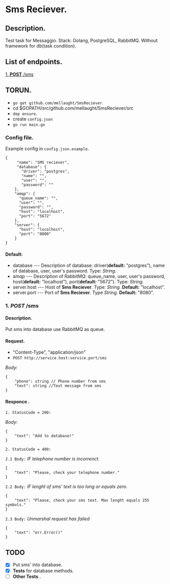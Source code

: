 

# Sms Reciever.

 
## Description.

  
Test task for Messaggio. 
Stack: Golang, PostgreSQL, RabbitMQ. Without framework for db(task condition).

## List of endpoints.

[1. **POST**  /sms](#sms)
  

## TORUN.

- `go get github.com/mellaught/SmsReciever`.
- cd $GOPATH/src/github.com/mellaught/SmsReciever/src
- `dep ensure`.
- create `config.json`
- `go run main.go`

### Config file.
Example config in `config.json.example`.
```
{
     "name": "SMS reciever",
     "database": {
       "driver": "postgres",
       "name": "",
       "user": "",
       "password": ""
    },
    "amqp": {
      "queue_name": "",
      "user": "",
      "password": "",
      "host": "localhost",
      "port": "5672"
    },
    "server": {
      "host": "localhost",
      "port": "8000"
    }
}
```

#### Default:

* database --- Description of  database: driver(**default:** "postgres"), name of database, user, user's password.  Type: *String.*
* amqp --- Description of RabbitMQ: queue_name, user, user's password, host(**default:** "localhost"), port(**default:** "5672").  Type: *String.*
* server.host --- Host of **Sms Reciever**. Type: *String.*  **Default:** "localhost".
* server.port --- Port of **Sms Reciever**. Type *String.*  **Default:** "8080".
 
<div  id='sms'/>

  

### 1. *POST* /sms

#### Description.

Put sms into database use RabbitMQ as queue.

#### Request.

- "Content-Type", "application/json"
- `POST http://service.host:service.port/sms`

*Body:*
```
{
	"phone": string // Phone number from sms
	"text": string //Text message from sms
}
```  

#### Responce .

`1. StatusCode = 200:`

*Body:*
```
{
	"text": "Add to database!"
}
```
`2. StatusCode = 400:`

`2.1 Body:` *IF telephone number is incorrenct.*
```
{
	"text": "Please, check your telephone number."
}
```
`2.2 Body:` *IF lenght of sms' text is too long or equals zero.*
```
{
	"text": "Please, check your sms text. Max lenght equals 255 symbols."
}
```
`2.3 Body:` *Unmarshal request has failed*
```
{
	"text": "err.Error()"
}
```


## TODO
-  [x] Put sms' into database.
-  [x] **Tests** for database methods.
-  [ ] **Other Tests** .
